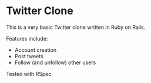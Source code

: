 # Twitter Clone

This is a very basic Twitter clone written in Ruby on Rails.

Features include:
* Account creation
* Post tweets
* Follow (and unfollow) other users

Tested with RSpec
